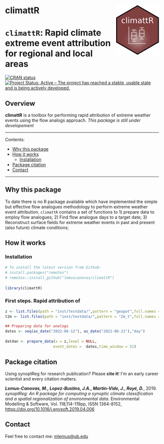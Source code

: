 climattR <img src="img/logo.png" align="right" alt="" width="140" />
=========================================================
# `climattR`: Rapid climate extreme event attribution for regional and local areas


[![CRAN status](https://www.r-pkg.org/badges/version/climattR)](https://cran.r-project.org/package=climattR)
[![Project Status: Active – The project has reached a stable, usable
state and is being actively
developed.](http://www.repostatus.org/badges/latest/wip.svg)](http://www.repostatus.org/#wip)

## Overview

**climattR** is a toolbox for performing rapid attribution of extreme weather events using the flow analogs approach. *This package is still under developement*

----

Contents:

* [Why this package](#why-this-package)
* [How it works](#how-it-works)
  * [Installation](#installation)
* [Package citation](#package-citation)
* [Contact](#contact)

----

## Why this package
To date there is no R package available which have implemented the simple but effective flow analogues methodology to perform extreme weather event attribution. `climattR` contains a set of functions to 1) prepare data to employ flow analogues; 2) Find flow analogue days to a target date; 3) Reconstruct surface fields for extreme weather events in past and present (also future) climate conditions;

## How it works

### Installation

``` r
# To install the latest version from Github:
# install.packages("remotes")
# remotes::install_github("lemuscanovas/climattR")

library(climattR)
```

### First steps. Rapid attribution of 

``` r
z <- list.files(path = "inst/testdata/",pattern = "geopot",full.names = T) %>% rast()
t2m <- list.files(path = "inst/testdata/",pattern = "2m_t",full.names = T) %>% rast()
```

``` r
## Preparing data for analogs
dates <- seq(as_date("2022-06-12"), as_date("2022-06-21"),"day")

dat4an <- prepare_data(x = z,level = NULL,
                      event_dates =  dates,time_window = 31)

```


## Package citation

Using synoptReg for research publication?  Please **cite it**! I'm an early career scientist and every citation matters.

***Lemus-Canovas, M., Lopez-Bustins, J.A., Martin-Vide, J., Royé, D.***, 2019. *synoptReg: An R package for computing a synoptic climate classification and a spatial regionalization of environmental data*. Environmental Modelling & Software, Vol. 118,114-119pp, ISSN 1364-8152, https://doi.org/10.1016/j.envsoft.2019.04.006

## Contact

Feel free to contact me: mlemus@ub.edu

